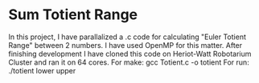 # Sum Totient Range

In this project, I have parallalized a .c code for calculating "Euler Totient Range" between 2 numbers.
I have used OpenMP for this matter.
After finishing development I have cloned this code on Heriot-Watt Robotarium Cluster and ran it on 64 cores.
For make: gcc Totient.c -o totient
For run: ./totient lower upper
